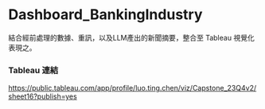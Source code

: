 # Dashboard_BankingIndustry
結合經前處理的數據、重訊，以及LLM產出的新聞摘要，整合至 Tableau 視覺化表現之。

### Tableau 連結
https://public.tableau.com/app/profile/luo.ting.chen/viz/Capstone_23Q4v2/sheet16?publish=yes 
